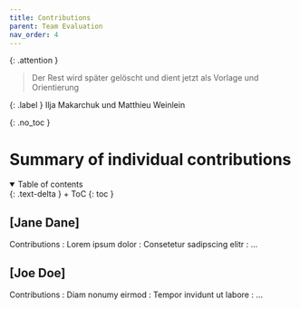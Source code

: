```yaml
---
title: Contributions
parent: Team Evaluation
nav_order: 4
---
```


{: .attention }
> Der Rest wird später gelöscht und dient jetzt als Vorlage und Orientierung

{: .label }
Ilja Makarchuk und Matthieu Weinlein

{: .no_toc }
# Summary of individual contributions

<details open markdown="block">
{: .text-delta }
<summary>Table of contents</summary>
+ ToC
{: toc }
</details>

## [Jane Dane]

Contributions
: Lorem ipsum dolor
: Consetetur sadipscing elitr
: ...

## [Joe Doe]

Contributions
: Diam nonumy eirmod
: Tempor invidunt ut labore
: ...
